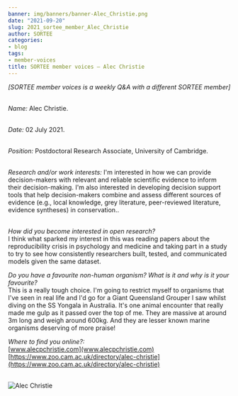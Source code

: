 ```yaml
---
banner: img/banners/banner-Alec_Christie.png
date: "2021-09-20"
slug: 2021_sortee_member_Alec_Christie
author: SORTEE
categories:
- blog
tags:
- member-voices
title: SORTEE member voices – Alec Christie 
---
```



*[SORTEE member voices is a weekly Q&A with a different SORTEE member]*   
&nbsp;
&nbsp;

   _Name:_ Alec Christie.   
&nbsp;

   _Date:_ 02 July 2021.   
&nbsp;

   _Position:_ Postdoctoral Research Associate, University of Cambridge.   
&nbsp;

   _Research and/or work interests:_ I'm interested in how we can provide decision-makers with relevant and reliable scientific evidence to inform their decision-making. I'm also interested in developing decision support tools that help decision-makers combine and assess different sources of evidence (e.g., local knowledge, grey literature, peer-reviewed literature, evidence syntheses) in conservation..   
&nbsp;

_How did you become interested in open research?_   
I think what sparked my interest in this was reading papers about the reproducibility crisis in psychology and medicine and taking part in a study to try to see how consistently researchers built, tested, and communicated models given the same dataset.
&nbsp;

_Do you have a favourite non-human organism? What is it and why is it your favourite?_   
This is a really tough choice. I'm going to restrict myself to organisms that I've seen in real life and I'd go for a Giant Queensland Grouper I saw whilst diving on the SS Yongala in Australia.  It's one animal encounter that really made me gulp as it passed over the top of me. They are massive at around 3m long and weigh around 600kg. And they are lesser known marine organisms deserving of more praise!
&nbsp;
&nbsp;

_Where to find you online?:_   
[www.alecpchristie.com](www.alecpchristie.com)   
[https://www.zoo.cam.ac.uk/directory/alec-christie](https://www.zoo.cam.ac.uk/directory/alec-christie)     
&nbsp;
&nbsp;


![Alec Christie](/blog/images/Alec_Christie.png)    
&nbsp;